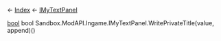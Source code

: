 ← [Index](Api-Index) ← [IMyTextPanel](Sandbox.ModAPI.Ingame.IMyTextPanel)

[bool](System.Boolean) bool Sandbox.ModAPI.Ingame.IMyTextPanel.WritePrivateTitle(value, append)()